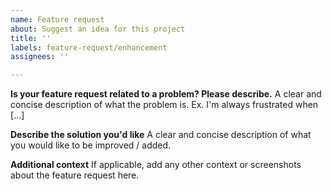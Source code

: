 ```yaml
---
name: Feature request
about: Suggest an idea for this project
title: ''
labels: feature-request/enhancement
assignees: ''

---
```


**Is your feature request related to a problem? Please describe.**
A clear and concise description of what the problem is. Ex. I'm always frustrated when [...]

**Describe the solution you'd like**
A clear and concise description of what you would like to be improved / added.

**Additional context**
If applicable, add any other context or screenshots about the feature request here.
